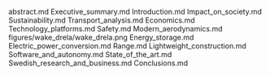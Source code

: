 abstract.md
Executive_summary.md
Introduction.md
Impact_on_society.md
Sustainability.md
Transport_analysis.md
Economics.md
Technology_platforms.md
Safety.md
Modern_aerodynamics.md
figures/wake_drela/wake_drela.png
Energy_storage.md
Electric_power_conversion.md
Range.md
Lightweight_construction.md
Software_and_autonomy.md
State_of_the_art.md
Swedish_research_and_business.md
Conclusions.md